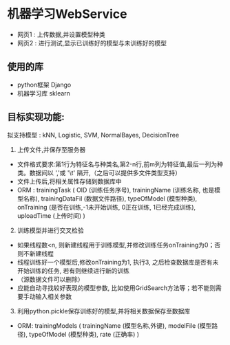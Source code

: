 # 机器学习WebService
- 网页1 : 上传数据,并设置模型种类
- 网页2 : 进行测试,显示已训练好的模型与未训练好的模型

## 使用的库 
- python框架 Django
- 机器学习库 sklearn

## 目标实现功能:
拟支持模型 : kNN, Logistic, SVM, NormalBayes, DecisionTree

1. 上传文件,并保存至服务器
 - 文件格式要求:第1行为特征名与种类名,第2-n行,前m列为特征值,最后一列为种类。数据间以 ','或 '\t' 隔开,（之后可以提供多文件类型支持）
 - 文件上传后,将相关属性存储到数据库中
 - ORM : trainingTask ( OID (训练任务序号), trainingName (训练名称, 也是模型名称), trainingDataFil (数据文件路径), typeOfModel (模型种类), onTraining (是否在训练,-1未开始训练, 0正在训练, 1已经完成训练), uploadTime (上传时间) )

2. 训练模型并进行交叉检验
- 如果线程数<n, 则新建线程用于训练模型,并修改训练任务onTraining为0；否则不新建线程
- 线程训练好一个模型后,修改onTraining为1, 执行3, 之后检查数据库是否有未开始训练的任务, 若有则继续进行新的训练
- （源数据文件可以删除）
- 应能自动寻找较好表现的模型参数, 比如使用GridSearch方法等；若不能则需要手动输入相关参数

3. 利用python.pickle保存训练好的模型,并将相关数据保存至数据库
- ORM: trainingModels ( trainingName (模型名称,外键), modelFile  (模型路径), typeOfModel (模型种类), rate (正确率) )

